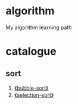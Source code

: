 # algorithm

My algorithm learning path

# catalogue

## sort

1. [《bubble-sort》]("./bubble-sort/index.ts")
1. [《selection-sort》]("./selection-sort/index.ts")
